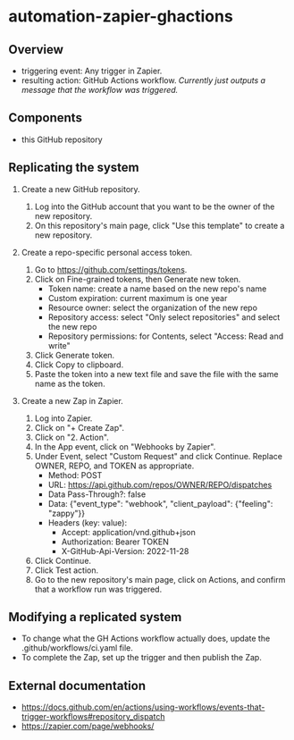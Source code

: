 # automation-zapier-ghactions

## Overview

- triggering event: Any trigger in Zapier.
- resulting action: GitHub Actions workflow. *Currently just outputs a message that the workflow was triggered.*

## Components

- this GitHub repository

## Replicating the system

1. Create a new GitHub repository.
    1. Log into the GitHub account that you want to be the owner of the new repository.
    2. On this repository's main page, click "Use this template" to create a new repository.

2. Create a repo-specific personal access token.
    1. Go to https://github.com/settings/tokens.
    2. Click on Fine-grained tokens, then Generate new token.
        - Token name: create a name based on the new repo's name
        - Custom expiration: current maximum is one year
        - Resource owner: select the organization of the new repo
        - Repository access: select "Only select repositories" and select the new repo
        - Repository permissions: for Contents, select "Access: Read and write"
    3. Click Generate token.
    4. Click Copy to clipboard.
    5. Paste the token into a new text file and save the file with the same name as the token.

3. Create a new Zap in Zapier.
   1. Log into Zapier.
   2. Click on "+ Create Zap".
   3. Click on "2. Action".
   4. In the App event, click on "Webhooks by Zapier".
   5. Under Event, select "Custom Request" and click Continue. Replace OWNER, REPO, and TOKEN as appropriate.
      - Method: POST
      - URL: https://api.github.com/repos/OWNER/REPO/dispatches
      - Data Pass-Through?: false
      - Data: {"event_type": "webhook", "client_payload": {"feeling": "zappy"}}
      - Headers (key: value):
        - Accept: application/vnd.github+json
        - Authorization: Bearer TOKEN
        - X-GitHub-Api-Version: 2022-11-28
    6. Click Continue.
    7. Click Test action.
    8. Go to the new repository's main page, click on Actions, and confirm that a workflow run was triggered.

## Modifying a replicated system

- To change what the GH Actions workflow actually does, update the .github/workflows/ci.yaml file.
- To complete the Zap, set up the trigger and then publish the Zap.

## External documentation

- https://docs.github.com/en/actions/using-workflows/events-that-trigger-workflows#repository_dispatch
- https://zapier.com/page/webhooks/
